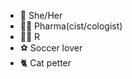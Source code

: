 - 🌈 She/Her ⠀⠀⠀  ⠀⠀⠀⠀⠀⠀⠀⠀⠀⠀⠀⠀⠀⠀⠀    
- 👩‍🔬 Pharma(cist/cologist)⠀
- 👩‍💻 R ⠀⠀⠀⠀⠀⠀      
- ⚽ Soccer lover  
- 🐈 Cat petter
